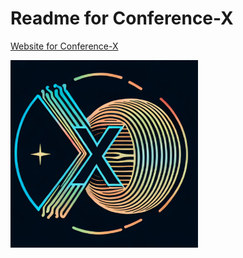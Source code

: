 # Readme for Conference-X
[Website for Conference-X](https://magx.github.io/)

<img src="./images/cx_logo_nodate.png" alt="Conference Image" width="300" height="300">
